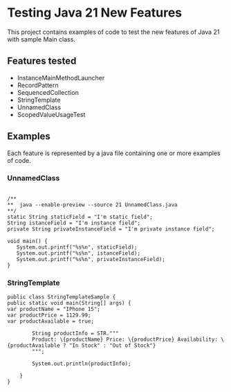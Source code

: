 # Testing Java 21 New Features

This project contains examples of code to test the new features of Java 21 with sample Main class.

## Features tested

* InstanceMainMethodLauncher
* RecordPattern
* SequencedCollection
* StringTemplate
* UnnamedClass
* ScopedValueUsageTest

## Examples

Each feature is represented by a java file containing one or more examples of code.

### UnnamedClass

 ```

/**
 **  java --enable-preview --source 21 UnnamedClass.java
 **/
static String staticField = "I'm static field";
String istanceField = "I'm instance field";
private String privateInstanceField = "I'm private instance field";

void main() {
    System.out.printf("%s%n", staticField);
    System.out.printf("%s%n", istanceField);
    System.out.printf("%s%n", privateInstanceField);
}

```

### StringTemplate

```
public class StringTemplateSample {
public static void main(String[] args) {
var productName = "IPhone 15";
var productPrice = 1129.99;
var productAvailable = true;

        String productInfo = STR."""
        Product: \{productName} Price: \{productPrice} Availability: \{productAvailable ? "In Stock" : "Out of Stock"}
        """;

        System.out.println(productInfo);

    }
}
```
